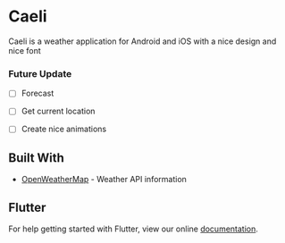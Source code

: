 # Caeli

Caeli is a weather application for Android and iOS with a nice design and nice font

### Future Update

- [ ] Forecast
- [ ] Get current location
- [ ] Create nice animations



## Built With

* [OpenWeatherMap](https://openweathermap.org/api) - Weather API information


## Flutter
For help getting started with Flutter, view our online
[documentation](https://flutter.io/).

